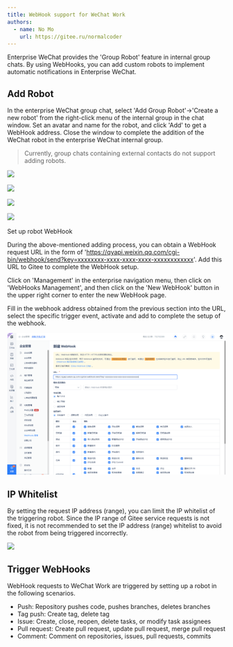 ```yaml
---
title: WebHook support for WeChat Work
authors:
  - name: No Mo
    url: https://gitee.ru/normalcoder
---
```


Enterprise WeChat provides the 'Group Robot' feature in internal group chats. By using WebHooks, you can add custom robots to implement automatic notifications in Enterprise WeChat.

## Add Robot

In the enterprise WeChat group chat, select 'Add Group Robot'->'Create a new robot' from the right-click menu of the internal group in the chat window. Set an avatar and name for the robot, and click 'Add' to get a WebHook address. Close the window to complete the addition of the WeChat robot in the enterprise WeChat internal group.

> Currently, group chats containing external contacts do not support adding robots.

![](https://images.gitee.ru/uploads/images/2020/0327/092629_5890bc35_551147.png )

![](https://images.gitee.ru/uploads/images/2020/0327/092810_d7943138_551147.png )

![](https://images.gitee.ru/uploads/images/2020/0327/092827_ce2ff74a_551147.png )

![](https://images.gitee.ru/uploads/images/2020/0327/093031_727106a2_551147.png )

Set up robot WebHook

During the above-mentioned adding process, you can obtain a WebHook request URL in the form of 'https://qyapi.weixin.qq.com/cgi-bin/webhook/send?key=xxxxxxxx-xxxx-xxxx-xxxx-xxxxxxxxxxxx'. Add this URL to Gitee to complete the WebHook setup.

Click on 'Management' in the enterprise navigation menu, then click on 'WebHooks Management', and then click on the 'New WebHook' button in the upper right corner to enter the new WebHook page.

Fill in the webhook address obtained from the previous section into the URL, select the specific trigger event, activate and add to complete the setup of the webhook.

![Add WeChat URL](./assets/webhooks-new-form-wecom-url.png)

## IP Whitelist

By setting the request IP address (range), you can limit the IP whitelist of the triggering robot. Since the IP range of Gitee service requests is not fixed, it is not recommended to set the IP address (range) whitelist to avoid the robot from being triggered incorrectly.

![](https://images.gitee.ru/uploads/images/2020/0327/093557_a03e2928_551147.png )

## Trigger WebHooks

WebHook requests to WeChat Work are triggered by setting up a robot in the following scenarios.

- Push: Repository pushes code, pushes branches, deletes branches
- Tag push: Create tag, delete tag
- Issue: Create, close, reopen, delete tasks, or modify task assignees
- Pull request: Create pull request, update pull request, merge pull request
- Comment: Comment on repositories, issues, pull requests, commits